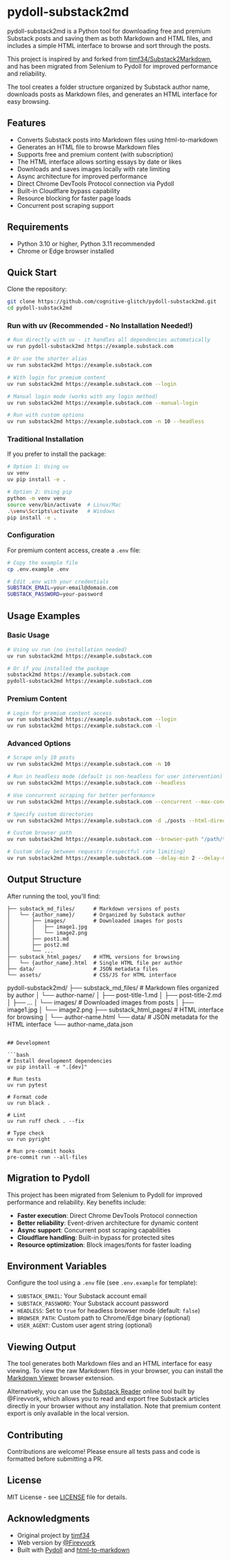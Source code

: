 # pydoll-substack2md

pydoll-substack2md is a Python tool for downloading free and premium Substack posts and saving them as both Markdown and HTML files, and includes a simple HTML interface to browse and sort through the posts.

This project is inspired by and forked from [timf34/Substack2Markdown](https://github.com/timf34/Substack2Markdown), and has been migrated from Selenium to Pydoll for improved performance and reliability.

The tool creates a folder structure organized by Substack author name, downloads posts as Markdown files, and generates an HTML interface for easy browsing.

## Features

- Converts Substack posts into Markdown files using html-to-markdown
- Generates an HTML file to browse Markdown files
- Supports free and premium content (with subscription)
- The HTML interface allows sorting essays by date or likes
- Downloads and saves images locally with rate limiting
- Async architecture for improved performance
- Direct Chrome DevTools Protocol connection via Pydoll
- Built-in Cloudflare bypass capability
- Resource blocking for faster page loads
- Concurrent post scraping support

## Requirements

- Python 3.10 or higher, Python 3.11 recommended
- Chrome or Edge browser installed

## Quick Start

Clone the repository:

```bash
git clone https://github.com/cognitive-glitch/pydoll-substack2md.git
cd pydoll-substack2md
```

### Run with uv (Recommended - No Installation Needed!)

```bash
# Run directly with uv - it handles all dependencies automatically
uv run pydoll-substack2md https://example.substack.com

# Or use the shorter alias
uv run substack2md https://example.substack.com

# With login for premium content
uv run substack2md https://example.substack.com --login

# Manual login mode (works with any login method)
uv run substack2md https://example.substack.com --manual-login

# Run with custom options
uv run substack2md https://example.substack.com -n 10 --headless
```

### Traditional Installation

If you prefer to install the package:

```bash
# Option 1: Using uv
uv venv
uv pip install -e .

# Option 2: Using pip
python -m venv venv
source venv/bin/activate  # Linux/Mac
.\venv\Scripts\activate   # Windows
pip install -e .
```

### Configuration

For premium content access, create a `.env` file:

```bash
# Copy the example file
cp .env.example .env

# Edit .env with your credentials
SUBSTACK_EMAIL=your-email@domain.com
SUBSTACK_PASSWORD=your-password
```

## Usage Examples

### Basic Usage

```bash
# Using uv run (no installation needed)
uv run substack2md https://example.substack.com

# Or if you installed the package
substack2md https://example.substack.com
pydoll-substack2md https://example.substack.com
```

### Premium Content

```bash
# Login for premium content access
uv run substack2md https://example.substack.com --login
uv run substack2md https://example.substack.com -l
```

### Advanced Options

```bash
# Scrape only 10 posts
uv run substack2md https://example.substack.com -n 10

# Run in headless mode (default is non-headless for user intervention)
uv run substack2md https://example.substack.com --headless

# Use concurrent scraping for better performance
uv run substack2md https://example.substack.com --concurrent --max-concurrent 5

# Specify custom directories
uv run substack2md https://example.substack.com -d ./posts --html-directory ./html

# Custom browser path
uv run substack2md https://example.substack.com --browser-path "/path/to/chrome"

# Custom delay between requests (respectful rate limiting)
uv run substack2md https://example.substack.com --delay-min 2 --delay-max 5
```

## Output Structure

After running the tool, you'll find:

```
├── substack_md_files/      # Markdown versions of posts
│   └── {author_name}/      # Organized by Substack author
│       ├── images/         # Downloaded images for posts
│       │   ├── image1.jpg
│       │   └── image2.png
│       ├── post1.md
│       ├── post2.md
│       └── ...
├── substack_html_pages/    # HTML versions for browsing
│   └── {author_name}.html  # Single HTML file per author
├── data/                   # JSON metadata files
└── assets/                 # CSS/JS for HTML interface
```
pydoll-substack2md/
├── substack_md_files/          # Markdown files organized by author
│   └── author-name/
│       ├── post-title-1.md
│       ├── post-title-2.md
│       ├── ...
│       └── images/             # Downloaded images from posts
│           ├── image1.jpg
│           └── image2.png
├── substack_html_pages/        # HTML interface for browsing
│   └── author-name.html
└── data/                       # JSON metadata for the HTML interface
    └── author-name_data.json
```

## Development

```bash
# Install development dependencies
uv pip install -e ".[dev]"

# Run tests
uv run pytest

# Format code
uv run black .

# Lint
uv run ruff check . --fix

# Type check
uv run pyright

# Run pre-commit hooks
pre-commit run --all-files
```

## Migration to Pydoll

This project has been migrated from Selenium to Pydoll for improved performance and reliability. Key benefits include:

- **Faster execution**: Direct Chrome DevTools Protocol connection
- **Better reliability**: Event-driven architecture for dynamic content
- **Async support**: Concurrent post scraping capabilities
- **Cloudflare handling**: Built-in bypass for protected sites
- **Resource optimization**: Block images/fonts for faster loading

## Environment Variables

Configure the tool using a `.env` file (see `.env.example` for template):

- `SUBSTACK_EMAIL`: Your Substack account email
- `SUBSTACK_PASSWORD`: Your Substack account password
- `HEADLESS`: Set to `true` for headless browser mode (default: `false`)
- `BROWSER_PATH`: Custom path to Chrome/Edge binary (optional)
- `USER_AGENT`: Custom user agent string (optional)

## Viewing Output

The tool generates both Markdown files and an HTML interface for easy viewing. To view the raw Markdown files in your browser, you can install the [Markdown Viewer](https://chromewebstore.google.com/detail/markdown-viewer/ckkdlimhmcjmikdlpkmbgfkaikojcbjk) browser extension.

Alternatively, you can use the [Substack Reader](https://www.substacktools.com/reader) online tool built by @Firevvork, which allows you to read and export free Substack articles directly in your browser without any installation. Note that premium content export is only available in the local version.

## Contributing

Contributions are welcome! Please ensure all tests pass and code is formatted before submitting a PR.

## License

MIT License - see [LICENSE](LICENSE) file for details.

## Acknowledgments

- Original project by [timf34](https://github.com/timf34/Substack2Markdown)
- Web version by [@Firevvork](https://github.com/Firevvork)
- Built with [Pydoll](https://github.com/pydoll/pydoll) and [html-to-markdown](https://github.com/Goldziher/html-to-markdown)
